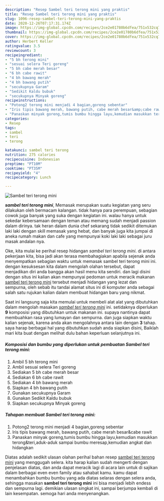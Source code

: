 ```yaml
---
description: "Resep Sambel teri terong mini yang praktis"
title: "Resep Sambel teri terong mini yang praktis"
slug: 1096-resep-sambel-teri-terong-mini-yang-praktis
date: 2020-12-26T07:17:31.174Z
image: https://img-global.cpcdn.com/recipes/2ce2e01780b6dfea/751x532cq70/sambel-teri-terong-mini-foto-resep-utama.jpg
thumbnail: https://img-global.cpcdn.com/recipes/2ce2e01780b6dfea/751x532cq70/sambel-teri-terong-mini-foto-resep-utama.jpg
cover: https://img-global.cpcdn.com/recipes/2ce2e01780b6dfea/751x532cq70/sambel-teri-terong-mini-foto-resep-utama.jpg
author: Herbert Keller
ratingvalue: 3.5
reviewcount: 3
recipeingredient:
- "5 bh terong mini"
- "sesuai selera Teri goreng"
- "5 bh cabe merah besar"
- "6 bh cabe rawit"
- "4 bh bawang merah"
- "4 bh bawang putih"
- "secukupnya Garam"
- "Sedikit Kaldu bubuk"
- "secukupnya Minyak goreng"
recipeinstructions:
- "Potong2 terong mini menjadi 4 bagian,goreng sebentar"
- "Iris tipis bawang merah, bawang putih, cabe merah besar&amp;cabe rawit"
- "Panaskan minyak goreng,tumis bumbu hingga layu,kemudian masukkan terong&amp;teri,aduk-aduk sampai bumbu meresap,kemudian angkat dan hidangkan"
categories:
- Resep
tags:
- sambel
- teri
- terong

katakunci: sambel teri terong 
nutrition: 275 calories
recipecuisine: Indonesian
preptime: "PT10M"
cooktime: "PT35M"
recipeyield: "4"
recipecategory: Lunch

---
```



![Sambel teri terong mini](https://img-global.cpcdn.com/recipes/2ce2e01780b6dfea/751x532cq70/sambel-teri-terong-mini-foto-resep-utama.jpg)

<b><i>sambel teri terong mini</i></b>, Memasak merupakan suatu kegiatan yang seru dilakukan oleh bermacam kalangan. tidak hanya para perempuan, sebagian cowok juga banyak yang suka dengan kegiatan ini. walau hanya untuk sekedar kebersamaan dengan teman atau memang sudah menjadi passion dalam dirinya. tak heran dalam dunia chef sekarang tidak sedikit ditemukan laki laki dengan skill memasak yang hebat, dan banyak juga kita jumpai di aneka rumah makan dan cafe yang mempunyai koki laki laki sebagai juru masak andalan nya.



Oke, kita mulai ke perihal resep hidangan <i>sambel teri terong mini</i>. di antara pekerjaan kita, bisa jadi akan terasa membahagiakan apabila sejenak anda menyempatkan sebagian waktu untuk memasak sambel teri terong mini ini. dengan kesuksesan kita dalam mengolah olahan tersebut, dapat menjadikan diri anda bangga akan hasil menu kita sendiri. dan lagi disini dengan situs ini kalian akan mempunyai pedoman untuk meracik makanan <u>sambel teri terong mini</u> tersebut menjadi hidangan yang lezat dan sempurna, oleh sebab itu tandai alamat situs ini di komputer anda sebagai salah satu rujukan kalian dalam membuat hidangan baru yang nikmat.


Saat ini langsung saja kita memulai untuk membeli alat alat yang dibutuhkan dalam mengolah masakan <u><i>sambel teri terong mini</i></u> ini. setidaknya diperlukan <b>9</b> komposisi yang dibutuhkan untuk makanan ini. supaya nantinya dapat membuahkan rasa yang lumayan dan sempurna. dan juga siapkan waktu kalian sejenak, karena anda akan mengolahnya antara lain dengan <b>3</b> tahap. saya harap berbagai hal yang dibutuhkan sudah anda siapkan disini, Baiklah mari kita buat dengan melihat dulu bahan keperluan selanjutnya ini.

<!--inarticleads1-->

##### Komposisi dan bumbu yang diperlukan untuk pembuatan Sambel teri terong mini:

1. Ambil 5 bh terong mini
1. Ambil sesuai selera Teri goreng
1. Sediakan 5 bh cabe merah besar
1. Sediakan 6 bh cabe rawit
1. Sediakan 4 bh bawang merah
1. Siapkan 4 bh bawang putih
1. Gunakan secukupnya Garam
1. Gunakan Sedikit Kaldu bubuk
1. Siapkan secukupnya Minyak goreng




<!--inarticleads2-->

##### Tahapan membuat Sambel teri terong mini:

1. Potong2 terong mini menjadi 4 bagian,goreng sebentar
1. Iris tipis bawang merah, bawang putih, cabe merah besar&amp;cabe rawit
1. Panaskan minyak goreng,tumis bumbu hingga layu,kemudian masukkan terong&amp;teri,aduk-aduk sampai bumbu meresap,kemudian angkat dan hidangkan




Diatas adalah sedikit ulasan olahan perihal bahan resep <u>sambel teri terong mini</u> yang menggugah selera. kita harap kalian sudah mengerti dengan penjelasan diatas, dan anda dapat meracik lagi di acara lain untuk di sajikan dalam berbagai even even family atau sahabat kamu. kamu dapat menambahkan bumbu bumbu yang ada diatas selaras dengan selera anda, sehingga masakan <b>sambel teri terong mini</b> ini bisa menjadi lebih endess dan sempurna lagi. demikian ulasan singkat ini, sampai berjumpa kembali di lain kesempatan. semoga hari anda menyenangkan.
